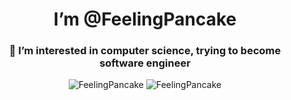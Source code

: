 <h1 align="center">I’m @FeelingPancake</h1>
<h3 align="center">👀 I’m interested in computer science, trying to become software engineer</h3> 

<div align="center">
<img src="https://github-readme-stats.vercel.app/api/top-langs?username=FeelingPancake&show_icons=true&theme=dracula&locale=en&layout=compact" alt="FeelingPancake" />
<img src="https://github-readme-stats.vercel.app/api?username=FeelingPancake&show_icons=true&theme=dracula&locale=en" alt="FeelingPancake" />
</div>
